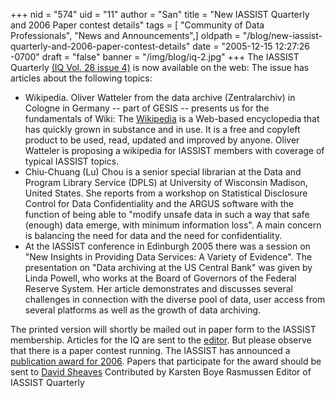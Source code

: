 +++
nid = "574"
uid = "11"
author = "San"
title = "New IASSIST Quarterly  and 2006 Paper contest details"
tags = [ "Community of Data Professionals", "News and Announcements",]
oldpath = "/blog/new-iassist-quarterly-and-2006-paper-contest-details"
date = "2005-12-15 12:27:26 -0700"
draft = "false"
banner = "/img/blog/iq-2.jpg"
+++
The IASSIST Quarterly [(IQ Vol. 28 issue 4)](https://iassistquarterly.com/index.php/iassist/issue/view/127) is now
available on the web: The issue has articles about the following topics:

-   Wikipedia. Oliver Watteler from the data archive (Zentralarchiv) in
    Cologne in Germany -- part of GESIS -- presents us for the
    fundamentals of Wiki: The [Wikipedia](http://www.wikipedia.org) is a
    Web-based encyclopedia that has quickly grown in substance and in
    use. It is a free and copyleft product to be used, read, updated and
    improved by anyone. Oliver Watteler is proposing a wikipedia for
    IASSIST members with coverage of typical IASSIST topics.
-   Chiu-Chuang (Lu) Chou is a senior special librarian at the Data and
    Program Library Service (DPLS) at University of Wisconsin Madison,
    United States. She reports from a workshop on Statistical Disclosure
    Control for Data Confidentiality and the ARGUS software with the
    function of being able to "modify unsafe data in such a way that
    safe (enough) data emerge, with minimum information loss". A main
    concern is balancing the need for data and the need for
    confidentiality.
-   At the IASSIST conference in Edinburgh 2005 there was a session on
    "New Insights in Providing Data Services: A Variety of Evidence".
    The presentation on "Data archiving at the US Central Bank" was
    given by Linda Powell, who works at the Board of Governors of the
    Federal Reserve System. Her article demonstrates and discusses
    several challenges in connection with the diverse pool of data, user
    access from several platforms as well as the growth of data
    archiving.

The printed version will shortly be mailed out in paper form to the
IASSIST membership. Articles for the IQ are sent to the
[editor](mailto:kbr@sam.sdu.dk). But please observe that there is a
paper contest running. The IASSIST has announced a [publication award
for 2006](https://web.archive.org/web/20051231005426/http://www.iassistdata.org/publications/pubaward.html). Papers
that participate for the award should be sent to [David
Sheaves](mailto:sheaves@vance.irss.unc.edu) Contributed by Karsten Boye
Rasmussen Editor of IASSIST Quarterly
